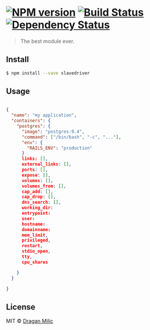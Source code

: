#  [![NPM version][npm-image]][npm-url] [![Build Status][travis-image]][travis-url] [![Dependency Status][daviddm-url]][daviddm-image]

> The best module ever.


## Install

```sh
$ npm install --save slavedriver
```


## Usage

```json

{
  "name": "my application",
  "containers": {
    "postgres": {
      "image": "postgres:9.4",
      "command": ["/bin/bash", "-c", "..."],
      "env": {
        "RAILS_ENV": "production"
      }
      links: [],
      external_links: [],
      ports: [],
      expose: [],
      volumes: [],
      volumes_from: [],
      cap_add: [],
      cap_drop: [],
      dns_search: [],
      working_dir:
      entrypoint:
      user:
      hostname:
      domainname:
      mem_limit,
      privileged,
      restart,
      stdin_open,
      tty,
      cpu_shares

    }
  }

}

```

## License

MIT © [Dragan Milic]()


[npm-url]: https://npmjs.org/package/slavedriver
[npm-image]: https://badge.fury.io/js/slavedriver.svg
[travis-url]: https://travis-ci.org/draganm/slavedriver
[travis-image]: https://travis-ci.org/draganm/slavedriver.svg?branch=master
[daviddm-url]: https://david-dm.org/draganm/slavedriver.svg?theme=shields.io
[daviddm-image]: https://david-dm.org/draganm/slavedriver
